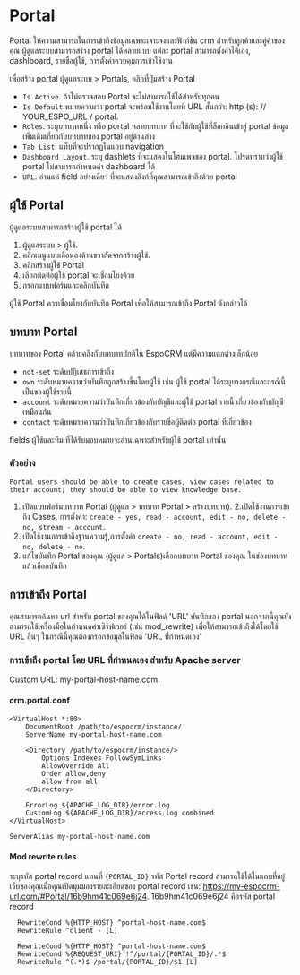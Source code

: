 # Portal

Portal ให้ความสามารถในการเข้าถึงข้อมูลเฉพาะเจาะจงและฟังก์ชัน crm สำหรับลูกค้าและคู่ค้าของคุณ ผู้ดูแลระบบสามารถสร้าง portal ได้หลายแบบ  แต่ละ portal สามารถตั้งค่าได้เอง, dashlboard, รายชื่อผู้ใช้, การตั้งค่าควบคุมการเข้าใช้งาน

เพื่อสร้าง portal ผู้ดูแลระบบ > Portals, คลิกที่ปุ่มสร้าง Portal 

* `Is Active`. ถ้าไม่ตรวจสอบ Portal จะไม่สามารถใช้ได้สำหรับทุกคน
* `Is Default`.หมายความว่า portal จะพร้อมใช้งานโดยที่ URL สั้นกว่า: http (s): // YOUR_ESPO_URL / portal.
* `Roles`. ระบุบทบาทหนึ่ง หรือ portal หลายบทบาท  ที่จะใช้กับผู้ใช้ที่ล็อกอินเข้าสู่ portal  ข้อมูลเพิ่มเติมเกี่ยวกับบทบาทของ portal อยู่ด้านล่าง
* `Tab List`. แท็บที่จะปรากฏในแถบ navigation 
* `Dashboard Layout`. ระบุ dashlets ที่จะแสดงในโฮมเพจของ portal. โปรดทราบว่าผู้ใช้ portal ไม่สามารถกำหนดค่า dashboard ได้
* `URL`. อ่านแค่ field อย่างเดียว ที่จะแสดงลิงก์ที่คุณสามารถเข้าถึงด้วย portal 

## ผู้ใช้ Portal 

ผู้ดูแลระบบสามารถสร้างผู้ใช้ portal ได้

1. ผู้ดูแลระบบ > ผู้ใช้.
2. คลิกเมนูแบบเลื่อนลงด้านขวาถัดจากสร้างผู้ใช้.
3. คลิกสร้างผู้ใช้ Portal
4. เลือกติดต่อผู้ใช้ portal จะเชื่อมโยงด้วย
5. กรอกแบบฟอร์มและคลิกบันทึก

 ผู้ใช้ Portal ควรเชื่อมโยงกับบันทึก Portal เพื่อให้สามารถเข้าถึง Portal ดังกล่าวได้

## บทบาท Portal 

บทบาทของ Portal คล้ายคลึงกับบทบาทปกติใน EspoCRM แต่มีความแตกต่างเล็กน้อย

* `not-set` ระดับปฏิเสธการเข้าถึง
* `own` ระดับหมายความว่าบันทึกถูกสร้างขึ้นโดยผู้ใช้ เช่น  ผู้ใช้ portal ได้ระบุบางกรณีและกรณีนี้เป็นของผู้ใช้รายนี้
* `account` ระดับหมายความว่าบันทึกเกี่ยวข้องกับบัญชีและผู้ใช้ portal รายนี้ เกี่ยวข้องกับบัญชีเหมือนกัน
* `contact` ระดับหมายความว่าบันทึกเกี่ยวข้องกับรายชื่อผู้ติดต่อ portal ที่เกี่ยวข้อง

 fields ผู้ใช้และทีม ที่ได้รับมอบหมายจะอ่านเฉพาะสำหรับผู้ใช้ portal เท่านั้น

### ตัวอย่าง

`Portal users should be able to create cases, view cases related to their account; they should be able to view knowledge base.`

1. เปิดแบบฟอร์มบทบาท Portal (ผู้ดูแล > บทบาท Portal  > สร้างบทบาท).
2.เปิดใช้งานการเข้าถึง Cases, การตั้งค่า: `create - yes, read - account, edit - no, delete - no, stream - account`.
3. เปิดใช้งานการเข้าถึงฐานความรู้,การตั้งค่า `create - no, read - account, edit - no, delete - no`.
4. แก้ไขบันทึก Portal ของคุณ (ผู้ดูแล > Portals)เลือกบทบาท Portal ของคุณ ในช่องบทบาทแล้วเลือกบันทึก

## การเข้าถึง Portal

คุณสามารถค้นหา url สำหรับ portal ของคุณได้ในฟิลด์ 'URL' บันทึกของ portal นอกจากนี้คุณยังสามารถใช้เครื่องมือในกำหนดค่าเซิร์ฟเวอร์ (เช่น mod_rewrite) เพื่อให้สามารถเข้าถึงได้โดยใช้ URL อื่นๆ ในกรณีนี้คุณต้องกรอกข้อมูลในฟิลด์ 'URL ที่กำหนดเอง'

### การเข้าถึง portal โดย URL ที่กำหนดเอง สำหรับ Apache server

Custom URL: my-portal-host-name.com.

#### crm.portal.conf
```
<VirtualHost *:80>
	DocumentRoot /path/to/espocrm/instance/
	ServerName my-portal-host-name.com

    <Directory /path/to/espocrm/instance/>
        Options Indexes FollowSymLinks
        AllowOverride All
        Order allow,deny
        allow from all
    </Directory>

	ErrorLog ${APACHE_LOG_DIR}/error.log
	CustomLog ${APACHE_LOG_DIR}/access.log combined
</VirtualHost>

ServerAlias my-portal-host-name.com

```

#### Mod rewrite rules

ระบุรหัส portal record แทนที่ `{PORTAL_ID}` รหัส Portal record สามารถใช้ได้ในแถบที่อยู่เว็บของคุณเมื่อคุณเปิดมุมมองรายละเอียดของ portal record เช่น: https://my-espocrm-url.com/#Portal/16b9hm41c069e6j24. 16b9hm41c069e6j24 คือรหัส portal record 

```
  RewriteCond %{HTTP_HOST} ^portal-host-name.com$
  RewriteRule ^client - [L]

  RewriteCond %{HTTP_HOST} ^portal-host-name.com$
  RewriteCond %{REQUEST_URI} !^/portal/{PORTAL_ID}/.*$
  RewriteRule ^(.*)$ /portal/{PORTAL_ID}/$1 [L]
```
